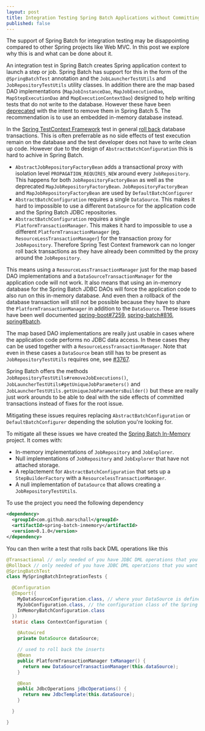 ```yaml
---
layout: post
title: Integration Testing Spring Batch Applications without Committing
published: false
---
```


The support of Spring Batch for integration testing may be disappointing compared to other Spring projects like Web MVC. In this post we explore why this is and what can be done about it.

An integration test in Spring Batch creates Spring application context to launch a step or job. Spring Batch has support for this in the form of the `@SpringBatchTest` annotation and the `JobLauncherTestUtils` and `JobRepositoryTestUtils` utility classes. In addition there are the map based DAO implementations (`MapJobInstanceDao`, `MapJobExecutionDao`, `MapStepExecutionDao` and `MapExecutionContextDao`) designed to help writing tests that do not write to the database. However these have been [deprecated](https://github.com/spring-projects/spring-batch/issues/3780) with the intent to remove them in Spring Batch 5. The recommendation is to use an embedded in-memory database instead.

In the [Spring TestContext Framework](https://docs.spring.io/spring-framework/docs/current/reference/html/testing.html) test in general [roll back](https://docs.spring.io/spring-framework/docs/current/reference/html/testing.html#testcontext-tx) database transactions. This is often preferrable as no side effects of test execution remain on the database and the test developer does not have to write clean up code. However due to the design of `AbstractBatchConfiguration` this is hard to achive in Spring Batch.

- `AbstractJobRepositoryFactoryBean` adds a transactional proxy with isolation level `PROPAGATION_REQUIRES_NEW` around every `JobRepository`. This happens for both `JobRepositoryFactoryBean` as well as the deprecated `MapJobRepositoryFactoryBean`. `JobRepositoryFactoryBean` and `MapJobRepositoryFactoryBean` are used by `DefaultBatchConfigurer`
- `AbstractBatchConfiguration` requires a single `DataSource`. This makes it hard to impossible to use a different `DataSource` for the application code and the Spring Batch JDBC repositories.
- `AbstractBatchConfiguration` requires a single `PlatformTransactionManager`. This makes it hard to impossible to use a different `PlatformTransactionManager` (eg. `ResourceLessTransactionManager`) for the transaction proxy for `JobRepository`. Therefore Spring Test Context framework can no longer roll back transactions as they have already been committed by the proxy around the `JobRepository`.

This means using a `ResourceLessTransactionManager` just for the map based DAO implementations and a `DataSourceTransactionManager` for the application code will not work. It also means that using an in-memory database for the Spring Batch JDBC DAOs will force the application code to also run on this in-memory database. And even then a rollback of the database transaction will still not be possible because they have to share the `PlatformTransactionManager` in addition to the `DataSource`. These issues have been well documented [spring-boot#7259](https://github.com/spring-projects/spring-boot/issues/7259), [spring-batch#816](https://github.com/spring-projects/spring-batch/issues/816), [spring#batch](https://github.com/spring-projects/spring-batch/issues/3942).

The map based DAO implementations are really just usable in cases where the application code performs no JDBC data access. In these cases they can be used together with a `ResourceLessTransactionManager`. Note that even in these cases a `DataSource` bean still has to be present as `JobRepositoryTestUtils` requires one, see [#3767](https://github.com/spring-projects/spring-batch/issues/3767).

Spring Batch offers the methods `JobRepositoryTestUtils#removeJobExecutions()`, `JobLauncherTestUtils#getUniqueJobParameters()` and `JobLauncherTestUtils.getUniqueJobParametersBuilder()` but these are really just work arounds to be able to deal with the side effects of committed transactions instead of fixes for the root issue.

Mitigating these issues requires replacing `AbstractBatchConfiguration` or `DefaultBatchConfigurer` depending the solution you're looking for.

To mitigate all these issues we have created the [Spring Batch In-Memory](https://github.com/marschall/spring-batch-inmemory) project. It comes with:

- In-memory implementations of `JobRepository` and `JobExplorer`.
- Null implementations of `JobRepository` and `JobExplorer` that have not attached storage.
- A replactement for `AbstractBatchConfiguration` that sets up a `StepBuilderFactory` with a `ResourcelessTransactionManager`.
- A null implementation of `DataSource` that allows creating a `JobRepositoryTestUtils`.

To use the project you need the following dependency

```xml
<dependency>
  <groupId>com.github.marschall</groupId>
  <artifactId>spring-batch-inmemory</artifactId>
  <version>0.1.0</version>
</dependency>
```

You can then write a test that rolls back DML operations like this

```java
@Transactional // only needed of you have JDBC DML operations that you want to rollback
@Rollback // only needed of you have JDBC DML operations that you want to rollback
@SpringBatchTest
class MySpringBatchIntegrationTests {

  @Configuration
  @Import({
    MyDataSourceConfiguration.class, // where your DataSource is defined
    MyJobConfiguration.class, // the configuration class of the Spring Batch job or step you want to test
    InMemoryBatchConfiguration.class
  })
  static class ContextConfiguration {

    @Autowired
    private DataSource dataSource;

    // used to roll back the inserts
    @Bean
    public PlatformTransactionManager txManager() {
      return new DataSourceTransactionManager(this.dataSource);
    }

    @Bean
    public JdbcOperations jdbcOperations() {
      return new JdbcTemplate(this.dataSource);
    }

  }

}
```


